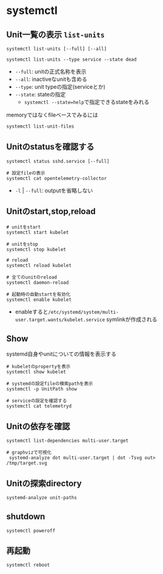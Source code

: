 # systemctl

## Unit一覧の表示 `list-units`

```shell
systemctl list-units [--full] [--all]

systemctl list-units --type service --state dead
```

* `--full`: unitの正式名称を表示
* `--all`: inactiveなunitも含める
* `--type`: unit typeの指定(serviceとか)
* `--state`: stateの指定
  * `systemctl --state=help`で指定できるstateをみれる

memoryではなくfileベースでみるには

```sh
systemctl list-unit-files
```


## Unitのstatusを確認する

```shell
systemctl status sshd.service [--full]

# 設定fileの表示
systemctl cat opentelemetry-collector
```

* `-l` | `--full`: outputを省略しない

## Unitのstart,stop,reload

```shell
# unitをstart
systemctl start kubelet

# unitをstop
systemctl stop kubelet

# reload
systemctl reload kubelet

# 全てのunitのreload
systemctl daemon-reload

# 起動時の自動startを有効化
systemctl enable kubelet
```

* enableすると`/etc/systemd/system/multi-user.target.wants/kubelet.service` symlinkが作成される

## Show

systemd自身やunitについての情報を表示する

```shell
# kubeletのpropertyを表示
systemctl show kubelet

# systemdの設定fileの検索pathを表示
systemctl -p UnitPath show

# serviceの設定を確認する
systemctl cat telemetryd
```

## Unitの依存を確認

```shell
systemctl list-dependencies multi-user.target

# graphvizで可視化
 systemd-analyze dot multi-user.target | dot -Tsvg out> /tmp/target.svg
```

## Unitの探索directory

```sh
systemd-analyze unit-paths
```

## shutdown

```shell
systemctl poweroff
```

## 再起動

```shell
systemctl reboot
```


